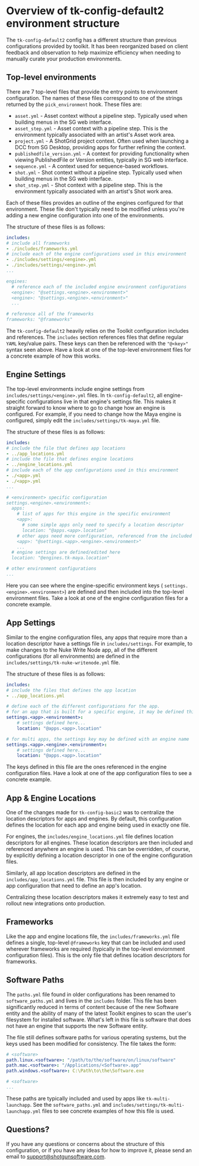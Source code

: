 Overview of tk-config-default2 environment structure
====================================================

The `tk-config-default2` config has a different structure than previous
configurations provided by toolkit. It has been reorganized based on client
feedback and observation to help maximize efficiency when needing to manually
curate your production environments.

Top-level environments
----------------------

There are 7 top-level files that provide the entry points to environment
configuration. The names of these files correspond to one of the strings
returned by the `pick_environment` hook. These files are:

* `asset.yml` - Asset context without a pipeline step. Typically used when
    building menus in the SG web interface.
* `asset_step.yml` - Asset context with a pipeline step. This is the environment
    typically associated with an artist's Asset work area.
* `project.yml` - A ShotGrid project context. Often used when launching a
    DCC from SG Desktop, providing apps for further refining the context.
* `publishedfile_version.yml` - A context for providing functionality when
    viewing PublishedFile or Version entities, typically in SG web interface.
* `sequence.yml` - A context used for sequence-based workflows.
* `shot.yml` - Shot context without a pipeline step. Typically used when
    building menus in the SG web interface.
* `shot_step.yml` - Shot context with a pipeline step. This is the environment
    typically associated with an artist's Shot work area.

Each of these files provides an outline of the engines configured for that
environment. These file don't typically need to be modified unless you're adding
a new engine configuration into one of the environments.

The structure of these files is as follows:

```yaml
includes:
# include all frameworks
- ./includes/frameworks.yml
# include each of the engine configurations used in this environment
- ./includes/settings/<engine>.yml
- ./includes/settings/<engine>.yml
...

engines:
  # reference each of the included engine environment configurations
  <engine>: "@settings.<engine>.<environment>"
  <engine>: "@settings.<engine>.<environment>"
  ...

# reference all of the frameworks
frameworks: "@frameworks"
```

The `tk-config-default2` heavily relies on the Toolkit configuration includes
and references. The `includes` section references files that define regular
`YAML` key/value pairs. These keys can then be referenced with the `"@<key>"`
syntax seen above. Have a look at one of the top-level environment files for a
concrete example of how this works.

Engine Settings
---------------

The top-level environments include engine settings from
`includes/settings/<engine>.yml` files. In `tk-config-default2`, all
engine-specific configurations live in that engine's settings file. This
makes it straight forward to know where to go to change how an engine is
configured. For example, if you need to change how the Maya engine is
configured, simply edit the `includes/settings/tk-maya.yml` file.

The structure of these files is as follows:

```yaml
includes:
# include the file that defines app locations
- ../app_locations.yml
# include the file that defines engine locations
- ../engine_locations.yml
# include each of the app configurations used in this environment
- ./<app>.yml
- ./<app>.yml
...

# <environment> specific configuration
settings.<engine>.<environment>:
  apps:
    # list of apps for this engine in the specific environment
    <app>:
      # some simple apps only need to specify a location descriptor
      location: "@apps.<app>.location"
    # other apps need more configuration, referenced from the included app file
    <app>: "@settings.<app>.<engine>.<environment>"
    ...
  # engine settings are defined/edited here
  location: "@engines.tk-maya.location"

# other environment configurations
...
```

Here you can see where the engine-specific environment keys (
`settings.<engine>.<environment>`) are defined and then included into the
top-level environment files. Take a look at one of the engine configuration
files for a concrete example.

App Settings
------------

Similar to the engine configuration files, any apps that require more than a
location descriptor have a settings file in `includes/settings`. For example, to
make changes to the Nuke Write Node app, all of the different configurations
(for all environments) are defined in the
`includes/settings/tk-nuke-writenode.yml` file.

The structure of these files is as follows:

```yaml
includes:
# include the files that defines the app location
- ../app_locations.yml

# define each of the different configurations for the app.
# for an app that is built for a specific engine, it may be defined this way:
settings.<app>.<environment>:
    # settings defined here...
    location: "@apps.<app>.location"

# for multi apps, the settings key may be defined with an engine name
settings.<app>.<engine>.<environment>:
    # settings defined here...
    location: "@apps.<app>.location"
```

The keys defined in this file are the ones referenced in the engine
configuration files. Have a look at one of the app configuration files to see
a concrete example.

App & Engine Locations
----------------------

One of the changes made for `tk-config-basic2` was to centralize the location
descriptors for apps and engines. By default, this configuration defines the
location for each app and engine being used in exactly one file.

For engines, the `includes/engine_locations.yml` file defines location
descriptors for all engines. These location descriptors are then included and
referenced anywhere an engine is used. This can be overridden, of course, by
explicitly defining a location descriptor in one of the engine configuration
files.

Similarly, all app location descriptors are defined in the
`includes/app_locations.yml` file. This file is then included by any
engine or app configuration that need to define an app's location.

Centralizing these location descriptors makes it extremely easy to test and
rollout new integrations onto production.

Frameworks
----------

Like the app and engine locations file, the `includes/frameworks.yml`
file defines a single, top-level `@frameworks` key that can be included
and used wherever frameworks are required (typically in the top-level
enviornment configuration files). This is the only file that defines location
descriptors for frameworks.

Software Paths
--------------

The `paths.yml` file found in older configurations has been renamed to
`software_paths.yml` and lives in the `includes` folder. This file has
been significantly reduced in terms of content because of the new Software
entity and the ability of many of the latest Toolkit engines to scan the user's
filesystem for installed software. What's left in this file is software that
does not have an engine that supports the new Software entity.

The file still defines software paths for various operating systems, but the
keys used has been modified for consistency. The file takes the form:

```yaml
# <software>
path.linux.<software>: "/path/to/the/software/on/linux/software"
path.mac.<software>: "/Applications/<Software>.app"
path.windows.<software>: C:\Path\to\the\Software.exe

# <software>
...
```

These paths are typically included and used by apps like `tk-multi-launchapp`.
See the `software_paths.yml` and
`includes/settings/tk-multi-launchapp.yml` files to see concrete examples
of how this file is used.

Questions?
----------

If you have any questions or concerns about the structure of this configuration,
or if you have any ideas for how to improve it, please send an email to
[support@shotgunsoftware.com](mailto:support@shotgunsoftware.com).
